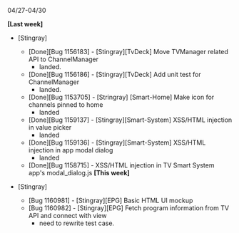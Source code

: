 04/27-04/30

**[Last week]**

* [Stingray]
    * [Done][Bug 1156183] - [Stingray][TvDeck] Move TVManager related API to ChannelManager
      - landed.
    * [Done][Bug 1156186] - [Stingray][TvDeck] Add unit test for ChannelManager
      - landed.
    * [Done][Bug 1153705] - [Stringray] [Smart-Home] Make icon for channels pinned to home
      - landed
    * [Done][Bug 1159137] - [Stingray][Smart-System] XSS/HTML injection in value picker
      - landed
    * [Done][Bug 1159136] - [Stingray][Smart-System] XSS/HTML injection in app modal dialog
      - landed
    * [Done][Bug 1158715] - XSS/HTML injection in TV Smart System app's modal_dialog.js
**[This week]**

* [Stingray]
  * [Bug 1160981] - [Stingray][EPG] Basic HTML UI mockup
  * [Bug 1160982] - [Stingray][EPG] Fetch program information from TV API and connect with view
      - need to rewrite test case.
